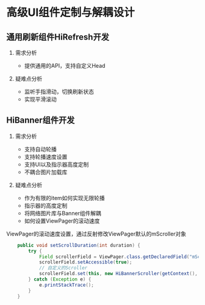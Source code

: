 # 高级UI组件定制与解耦设计

## 通用刷新组件HiRefresh开发

1. 需求分析
    - 提供通用的API，支持自定义Head

2. 疑难点分析
    - 监听手指滑动，切换刷新状态
    - 实现平滑滚动

## HiBanner组件开发

1. 需求分析
    - 支持自动轮播
    - 支持轮播速度设置
    - 支持UI以及指示器高度定制
    - 不耦合图片加载库

2. 疑难点分析
    - 作为有限的item如何实现无限轮播    
    - 指示器的高度定制
    - 将网络图片库与Banner组件解耦
    - 如何设置ViewPager的滚动速度


ViewPager的滚动速度设置，通过反射修改ViewPager默认的mScroller对象

```java
    public void setScrollDuration(int duration) {
        try {
            Field scrollerField = ViewPager.class.getDeclaredField("mScroller");
            scrollerField.setAccessible(true);
            // 自定义的Scroller
            scrollerField.set(this, new HiBannerScroller(getContext(), duration));
        } catch (Exception e) {
            e.printStackTrace();
        }
    }

```